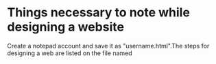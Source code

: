 <!DOCTYPE html>
<html>
<head>
<title>How to design a website</title>
<body>

<h1> Things necessary to note while designing a website  </h1>
<p>Create a notepad account and save it as "username.html".The steps for designing a web are listed on the file named </p>

</body>
</html>
